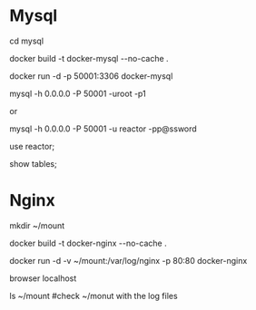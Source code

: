 # Mysql

cd mysql


docker build -t docker-mysql --no-cache .


docker run -d -p 50001:3306 docker-mysql



mysql -h 0.0.0.0 -P 50001 -uroot -p1

or 

mysql -h 0.0.0.0 -P 50001 -u reactor -pp@ssword

use reactor;

show tables;


# Nginx 

mkdir ~/mount

docker build -t docker-nginx  --no-cache .

docker run -d -v ~/mount:/var/log/nginx  -p 80:80 docker-nginx

browser localhost

ls ~/mount   #check ~/monut with the log files
